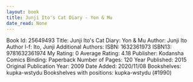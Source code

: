 ```yaml
---
layout: book
title: Junji Ito's Cat Diary - Yon & Mu
date_read: None
---
```


Book Id: 25649493
Title: Junji Ito's Cat Diary: Yon & Mu
Author: Junji Ito
Author l-f: Ito, Junji
Additional Authors: 
ISBN: 1632361973
ISBN13: 9781632361974
My Rating: 0
Average Rating: 4.18
Publisher: Kodansha Comics
Binding: Paperback
Number of Pages: 120
Year Published: 2015
Original Publication Year: 2009
Date Added: 2020/11/08
Bookshelves: kupka-wstydu
Bookshelves with positions: kupka-wstydu (#1990)

